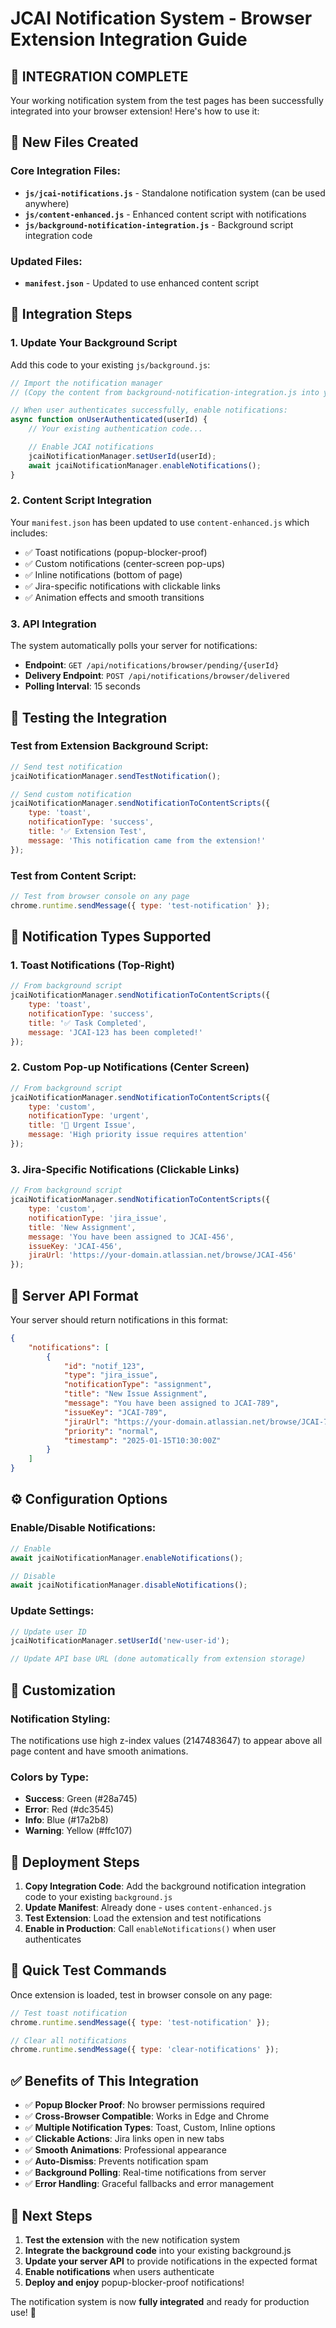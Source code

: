 # JCAI Notification System - Browser Extension Integration Guide

## 🎉 **INTEGRATION COMPLETE**

Your working notification system from the test pages has been successfully integrated into your browser extension! Here's how to use it:

## 📁 **New Files Created**

### Core Integration Files:
- **`js/jcai-notifications.js`** - Standalone notification system (can be used anywhere)
- **`js/content-enhanced.js`** - Enhanced content script with notifications
- **`js/background-notification-integration.js`** - Background script integration code

### Updated Files:
- **`manifest.json`** - Updated to use enhanced content script

## 🔧 **Integration Steps**

### 1. Update Your Background Script

Add this code to your existing `js/background.js`:

```javascript
// Import the notification manager
// (Copy the content from background-notification-integration.js into your background.js)

// When user authenticates successfully, enable notifications:
async function onUserAuthenticated(userId) {
    // Your existing authentication code...

    // Enable JCAI notifications
    jcaiNotificationManager.setUserId(userId);
    await jcaiNotificationManager.enableNotifications();
}
```

### 2. Content Script Integration

Your `manifest.json` has been updated to use `content-enhanced.js` which includes:
- ✅ Toast notifications (popup-blocker-proof)
- ✅ Custom notifications (center-screen pop-ups)
- ✅ Inline notifications (bottom of page)
- ✅ Jira-specific notifications with clickable links
- ✅ Animation effects and smooth transitions

### 3. API Integration

The system automatically polls your server for notifications:
- **Endpoint**: `GET /api/notifications/browser/pending/{userId}`
- **Delivery Endpoint**: `POST /api/notifications/browser/delivered`
- **Polling Interval**: 15 seconds

## 🧪 **Testing the Integration**

### Test from Extension Background Script:
```javascript
// Send test notification
jcaiNotificationManager.sendTestNotification();

// Send custom notification
jcaiNotificationManager.sendNotificationToContentScripts({
    type: 'toast',
    notificationType: 'success',
    title: '✅ Extension Test',
    message: 'This notification came from the extension!'
});
```

### Test from Content Script:
```javascript
// Test from browser console on any page
chrome.runtime.sendMessage({ type: 'test-notification' });
```

## 🎯 **Notification Types Supported**

### 1. Toast Notifications (Top-Right)
```javascript
// From background script
jcaiNotificationManager.sendNotificationToContentScripts({
    type: 'toast',
    notificationType: 'success',
    title: '✅ Task Completed',
    message: 'JCAI-123 has been completed!'
});
```

### 2. Custom Pop-up Notifications (Center Screen)
```javascript
// From background script
jcaiNotificationManager.sendNotificationToContentScripts({
    type: 'custom',
    notificationType: 'urgent',
    title: '🚨 Urgent Issue',
    message: 'High priority issue requires attention'
});
```

### 3. Jira-Specific Notifications (Clickable Links)
```javascript
// From background script
jcaiNotificationManager.sendNotificationToContentScripts({
    type: 'custom',
    notificationType: 'jira_issue',
    title: 'New Assignment',
    message: 'You have been assigned to JCAI-456',
    issueKey: 'JCAI-456',
    jiraUrl: 'https://your-domain.atlassian.net/browse/JCAI-456'
});
```

## 🔄 **Server API Format**

Your server should return notifications in this format:

```json
{
    "notifications": [
        {
            "id": "notif_123",
            "type": "jira_issue",
            "notificationType": "assignment",
            "title": "New Issue Assignment",
            "message": "You have been assigned to JCAI-789",
            "issueKey": "JCAI-789",
            "jiraUrl": "https://your-domain.atlassian.net/browse/JCAI-789",
            "priority": "normal",
            "timestamp": "2025-01-15T10:30:00Z"
        }
    ]
}
```

## ⚙️ **Configuration Options**

### Enable/Disable Notifications:
```javascript
// Enable
await jcaiNotificationManager.enableNotifications();

// Disable
await jcaiNotificationManager.disableNotifications();
```

### Update Settings:
```javascript
// Update user ID
jcaiNotificationManager.setUserId('new-user-id');

// Update API base URL (done automatically from extension storage)
```

## 🎨 **Customization**

### Notification Styling:
The notifications use high z-index values (2147483647) to appear above all page content and have smooth animations.

### Colors by Type:
- **Success**: Green (#28a745)
- **Error**: Red (#dc3545)
- **Info**: Blue (#17a2b8)
- **Warning**: Yellow (#ffc107)

## 🚀 **Deployment Steps**

1. **Copy Integration Code**: Add the background notification integration code to your existing `background.js`
2. **Update Manifest**: Already done - uses `content-enhanced.js`
3. **Test Extension**: Load the extension and test notifications
4. **Enable in Production**: Call `enableNotifications()` when user authenticates

## 🧪 **Quick Test Commands**

Once extension is loaded, test in browser console on any page:

```javascript
// Test toast notification
chrome.runtime.sendMessage({ type: 'test-notification' });

// Clear all notifications
chrome.runtime.sendMessage({ type: 'clear-notifications' });
```

## ✅ **Benefits of This Integration**

- ✅ **Popup Blocker Proof**: No browser permissions required
- ✅ **Cross-Browser Compatible**: Works in Edge and Chrome
- ✅ **Multiple Notification Types**: Toast, Custom, Inline options
- ✅ **Clickable Actions**: Jira links open in new tabs
- ✅ **Smooth Animations**: Professional appearance
- ✅ **Auto-Dismiss**: Prevents notification spam
- ✅ **Background Polling**: Real-time notifications from server
- ✅ **Error Handling**: Graceful fallbacks and error management

## 🎯 **Next Steps**

1. **Test the extension** with the new notification system
2. **Integrate the background code** into your existing background.js
3. **Update your server API** to provide notifications in the expected format
4. **Enable notifications** when users authenticate
5. **Deploy and enjoy** popup-blocker-proof notifications!

The notification system is now **fully integrated** and ready for production use! 🎉
